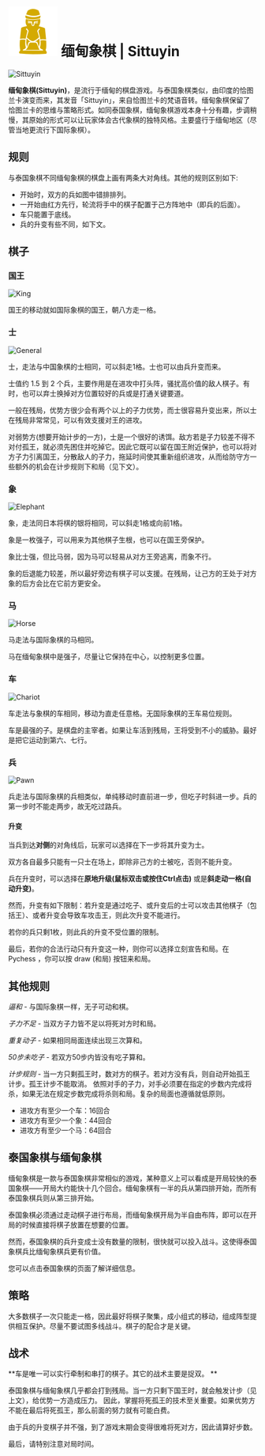 # ![Sittuyin](https://github.com/gbtami/pychess-variants/blob/master/static/icons/sittuyin.svg) 缅甸象棋 | Sittuyin

![Sittuyin](https://github.com/gbtami/pychess-variants/blob/master/static/images/SittuyinGuide/Sittuyin.png?raw=true)

**缅甸象棋(Sittuyin)**，是流行于缅甸的棋盘游戏。与泰国象棋类似，由印度的恰图兰卡演变而来，其发音「Sittuyin」，来自恰图兰卡的梵语音转。缅甸象棋保留了恰图兰卡的思维与策略形式。如同泰国象棋，缅甸象棋游戏本身十分有趣，步调稍慢，其原始的形式可以让玩家体会古代象棋的独特风格。主要盛行于缅甸地区（尽管当地更流行下国际象棋）。

## 规则

与泰国象棋不同缅甸象棋的棋盘上画有两条大对角线。其他的规则区别如下: 

* 开始时，双方的兵如图中错排排列。
* 一开始由红方先行，轮流将手中的棋子配置于己方阵地中（即兵的后面）。
* 车只能置于底线。
* 兵的升变有些不同，如下文。

## 棋子

### 国王

![King](https://github.com/gbtami/pychess-variants/blob/master/static/images/SittuyinGuide/King.png?raw=true) 

国王的移动就如国际象棋的国王，朝八方走一格。

### 士

![General](https://github.com/gbtami/pychess-variants/blob/master/static/images/SittuyinGuide/General.png?raw=true)

士，走法与中国象棋的士相同，可以斜走1格。士也可以由兵升变而来。

士值约 1.5 到 2 个兵，主要作用是在进攻中打头阵，骚扰高价值的敌人棋子。有时，也可以弃士换掉对方位置较好的兵或是打通关键要道。

一般在残局，优势方很少会有两个以上的子力优势，而士很容易升变出来，所以士在残局非常常见，可以有效支援对王的进攻。

对弱势方(想要开始计步的一方)，士是一个很好的诱饵。敌方若是子力较差不得不对付孤王，就必须先困住并吃掉它。因此它既可以留在国王附近保护，也可以将对方子力引离国王，分散敌人的子力，拖延时间使其重新组织进攻，从而给防守方一些额外的机会在计步规则下和局（见下文）。

### 象

![Elephant](https://github.com/gbtami/pychess-variants/blob/master/static/images/SittuyinGuide/Elephant.png?raw=true)

象，走法同日本将棋的银将相同，可以斜走1格或向前1格。

象是一枚强子，可以用来为其他棋子生根，也可以在国王旁保护。

象比士强，但比马弱，因为马可以轻易从对方王旁逃离，而象不行。

象的后退能力较差，所以最好旁边有棋子可以支援。在残局，让己方的王处于对方象的后方会比在它前方更安全。

### 马

 ![Horse](https://github.com/gbtami/pychess-variants/blob/master/static/images/SittuyinGuide/Horse.png?raw=true)

马走法与国际象棋的马相同。

马在缅甸象棋中是强子，尽量让它保持在中心，以控制更多位置。

### 车

 ![Chariot](https://github.com/gbtami/pychess-variants/blob/master/static/images/SittuyinGuide/Chariot.png?raw=true)

车走法与象棋的车相同，移动为直走任意格。无国际象棋的王车易位规则。

车是最强的子。是棋盘的主宰者。如果让车活到残局，王将受到不小的威胁。最好是把它运动到第六、七行。

### 兵

![Pawn](https://github.com/gbtami/pychess-variants/blob/master/static/images/SittuyinGuide/Pawn.png?raw=true)

兵走法与国际象棋的兵相类似，单纯移动时直前进一步，但吃子时斜进一步。兵的第一步时不能走两步，故无吃过路兵。

#### 升变

当兵到达**对侧**的对角线后，玩家可以选择在下一步将其升变为士。

双方各自最多只能有一只士在场上，即除非己方的士被吃，否则不能升变。

兵在升变时，可以选择在**原地升级(鼠标双击或按住Ctrl点击)** 或是**斜走动一格(自动升变)**。

然而，升变有如下限制：若升变是通过吃子、或升变后的士可以攻击其他棋子（包括王）、或者升变会导致车攻击王，则此次升变不能进行。

若你的兵只剩1枚，则此兵的升变不受位置的限制。

最后，若你的合法行动只有升变这一种，则你可以选择立刻宣告和局。在 Pychess ，你可以按 draw (和局) 按钮来和局。

## 其他规则

*逼和* - 与国际象棋一样，无子可动和棋。

*子力不足* - 当双方子力皆不足以将死对方时和局。

*重复动子* - 如果相同局面连续出现三次算和。

*50步未吃子* - 若双方50步内皆没有吃子算和。

*计步规则* - 当一方只剩孤王时，数对方的棋子。若对方没有兵，则自动开始孤王计步。孤王计步不能取消。
依照对手的子力，对手必须要在指定的步数内完成将杀，如果无法在规定步数完成将杀则和局。复杂的局面也遵循就低原则。

- 进攻方有至少一个车：16回合
- 进攻方有至少一个象：44回合
- 进攻方有至少一个马：64回合

## 泰国象棋与缅甸象棋

缅甸象棋是一款与泰国象棋非常相似的游戏，某种意义上可以看成是开局较快的泰国象棋——开局大约能快十几个回合。缅甸象棋有一半的兵从第四排开始，而所有泰国象棋兵则从第三排开始。

泰国象棋必须通过走动棋子进行布局，而缅甸象棋开局为半自由布阵，即可以在开局的时候直接将棋子放置在想要的位置。

然而，泰国象棋的兵升变成士没有数量的限制，很快就可以投入战斗。这使得泰国象棋兵比缅甸象棋兵更有价值。

您可以点击泰国象棋的页面了解详细信息。

## 策略

大多数棋子一次只能走一格，因此最好将棋子聚集，成小组式的移动，组成阵型提供相互保护。尽量不要试图多线战斗。棋子的配合才是关键。

## 战术

**车是唯一可以实行牵制和串打的棋子。其它的战术主要是捉双。 **

泰国象棋与缅甸象棋几乎都会打到残局。当一方只剩下国王时，就会触发计步（见上文），给优势一方造成压力。
因此，掌握将死孤王的技术至关重要。如果优势方不能在最后将死孤王，那么前面的努力就有可能白费。

由于兵的升变棋子并不强，到了游戏末期会变得很难将死对方，因此请算好步数。

最后，请特别注意对局时间。